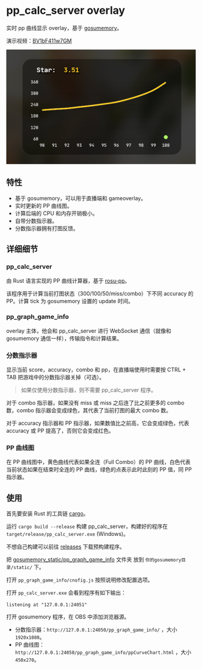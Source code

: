 # pp_calc_server overlay

实时 pp 曲线显示 overlay，基于 [gosumemory](https://github.com/l3lackShark/gosumemory)。

演示视频：[BV1bF411w7GM](https://www.bilibili.com/video/BV1bF411w7GM)

![preview](assets/preview.png)

## 特性
* 基于 gosumemory，可以用于直播端和 gameoverlay。
* 实时更新的 PP 曲线图。
* 计算后端的 CPU 和内存开销极小。
* 自带分数指示器。
* 分数指示器拥有打图反馈。

## 详细细节
### pp_calc_server
由 Rust 语言实现的 PP 曲线计算器，基于 [rosu-pp](https://github.com/MaxOhn/rosu-pp)。

该程序用于计算当前打图状态（300/100/50/miss/combo）下不同 accuracy 的 PP。计算 tick 为 gosumemory 设置的 update 时间。

### pp_graph_game_info
overlay 主体，他会和 pp_calc_server 进行 WebSocket 通信（就像和 gosumemory 通信一样），传输指令和计算结果。

### 分数指示器

显示当前 score，accuracy，combo 和 pp，在直播端使用时需要按 CTRL + TAB 把游戏中的分数指示器关掉（可选）。

> 如果仅使用分数指示器，则不需要 pp_calc_server 程序。

对于 combo 指示器，如果没有 miss 或 miss 之后连了比之前更多的 combo 数，combo 指示器会变成绿色，其代表了当前打图的最大 combo 数。

对于 accuracy 指示器和 PP 指示器，如果数值比之前高，它会变成绿色，代表 accuracy 或 PP 提高了，否则它会变成红色。

### PP 曲线图

在 PP 曲线图中，黄色曲线代表如果全连（Full Combo）的 PP 曲线，白色代表当前状态如果在结束时全连的 PP 曲线，绿色的点表示此时此刻的 PP 值，同 PP 指示器。

## 使用
首先要安装 Rust 的工具链 [cargo](https://doc.rust-lang.org/cargo/getting-started/installation.html)。

运行 `cargo build --release` 构建 pp_calc_server，构建好的程序在 `target/release/pp_calc_server.exe` (Windows)。

不想自己构建可以前往 [releases](https://github.com/StageGuard/pp_calc_server/releases) 下载预构建程序。

把 [gosumemory_static/pp_graph_game_info](gosumemory_static/pp_graph_game_info) 文件夹 放到 `你的gosumemory目录/static/` 下。

打开 `pp_graph_game_info/cnofig.js` 按照说明修改配置选项。

打开 `pp_calc_server.exe` 会看到程序有如下输出：
```
listening at "127.0.0.1:24051"
```

打开 gosumemory 程序，在 OBS 中添加浏览器源。
* 分数指示器：`http://127.0.0.1:24050/pp_graph_game_info/` ，大小 `1920x1080`。
* PP 曲线图：`http://127.0.0.1:24050/pp_graph_game_info/ppCurveChart.html` ，大小 `450x270`。